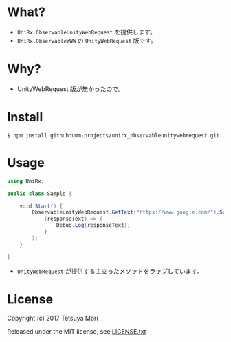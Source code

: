 # What?

* `UniRx.ObservableUnityWebRequest` を提供します。
* `UniRx.ObservableWWW` の `UnityWebRequest` 版です。

# Why?

* UnityWebRequest 版が無かったので。

# Install

```shell
$ npm install github:umm-projects/unirx_observableunitywebrequest.git
```

# Usage

```csharp
using UniRx;

public class Sample {

    void Start() {
        ObservableUnityWebRequest.GetText("https://www.google.com/").Subscribe(
            (responseText) => {
                Debug.Log(responseText);
            }
        );
    }

}
```

* `UnityWebRequest` が提供する主立ったメソッドをラップしています。

# License

Copyright (c) 2017 Tetsuya Mori

Released under the MIT license, see [LICENSE.txt](LICENSE.txt)

